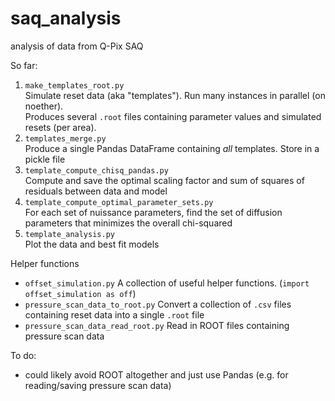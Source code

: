 # saq_analysis
analysis of data from Q-Pix SAQ

So far:
1. `make_templates_root.py`  
   Simulate reset data (aka "templates"). Run many instances in parallel (on noether).  
   Produces several `.root` files containing parameter values and simulated resets (per area).  
2. `templates_merge.py`  
   Produce a single Pandas DataFrame containing *all* templates. Store in a pickle file
3. `template_compute_chisq_pandas.py`  
   Compute and save the optimal scaling factor and sum of squares of residuals between data and model
4. `template_compute_optimal_parameter_sets.py`  
   For each set of nuissance parameters, find the set of diffusion parameters that minimizes the overall chi-squared
5. `template_analysis.py`  
   Plot the data and best fit models

Helper functions
* `offset_simulation.py`
  A collection of useful helper functions. (`import offset_simulation as off`)
* `pressure_scan_data_to_root.py`
  Convert a collection of `.csv` files containing reset data into a single `.root` file
* `pressure_scan_data_read_root.py`
  Read in ROOT files containing pressure scan data

To do:
* could likely avoid ROOT altogether and just use Pandas (e.g. for reading/saving pressure scan data)
